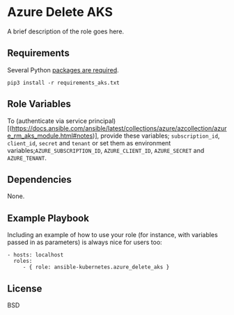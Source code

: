 Azure Delete AKS
================

A brief description of the role goes here.

Requirements
------------

Several Python [packages are required](https://github.com/ansible-collections/azure/blob/dev/requirements-azure.txts).

```
pip3 install -r requirements_aks.txt
```


Role Variables
--------------

To (authenticate via service principal)[(https://docs.ansible.com/ansible/latest/collections/azure/azcollection/azure_rm_aks_module.html#notes)], provide these variables; `subscription_id`, `client_id`, `secret` and `tenant` or set them as environment variables;`AZURE_SUBSCRIPTION_ID`, `AZURE_CLIENT_ID`, `AZURE_SECRET` and `AZURE_TENANT`.

Dependencies
------------

None.

Example Playbook
----------------

Including an example of how to use your role (for instance, with variables passed in as parameters) is always nice for users too:

    - hosts: localhost
      roles:
         - { role: ansible-kubernetes.azure_delete_aks }

License
-------

BSD
